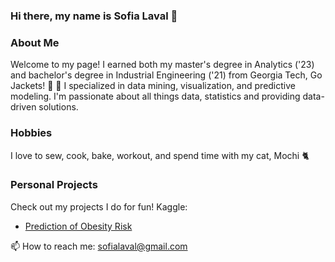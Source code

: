 ### Hi there, my name is Sofia Laval 👋
### About Me
Welcome to my page! I earned both my master's degree in Analytics ('23) and bachelor's degree in Industrial Engineering ('21) from Georgia Tech, Go Jackets! 🐝 💛 I specialized in data mining, visualization, and predictive modeling. I'm passionate about all things data, statistics and providing data-driven solutions. 

### Hobbies
I love to sew, cook, bake, workout, and spend time with my cat, Mochi 🐈 

### Personal Projects 
Check out my projects I do for fun! 
Kaggle: 
  - [Prediction of Obesity Risk](https://github.com/sofialaval/Kaggle_Competition-Prediction_of_Obesity_Risk)


📫 How to reach me: sofialaval@gmail.com
<!--
**sofialaval/sofialaval** is a ✨ _special_ ✨ repository because its `README.md` (this file) appears on your GitHub profile.

Here are some ideas to get you started:

- 🔭 I’m currently working on ...
- 🌱 I’m currently learning ...
- 👯 I’m looking to collaborate on ...
- 🤔 I’m looking for help with ...
- 💬 Ask me about ...
- 📫 How to reach me: ...
- 😄 Pronouns: ...
- ⚡ Fun fact: ...
-->
